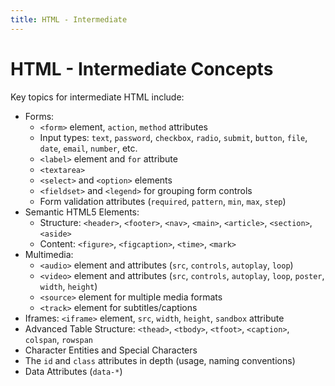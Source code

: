 ```yaml
---
title: HTML - Intermediate
---
```


# HTML - Intermediate Concepts

Key topics for intermediate HTML include:

- Forms:
    - `<form>` element, `action`, `method` attributes
    - Input types: `text`, `password`, `checkbox`, `radio`, `submit`, `button`, `file`, `date`, `email`, `number`, etc.
    - `<label>` element and `for` attribute
    - `<textarea>`
    - `<select>` and `<option>` elements
    - `<fieldset>` and `<legend>` for grouping form controls
    - Form validation attributes (`required`, `pattern`, `min`, `max`, `step`)
- Semantic HTML5 Elements:
    - Structure: `<header>`, `<footer>`, `<nav>`, `<main>`, `<article>`, `<section>`, `<aside>`
    - Content: `<figure>`, `<figcaption>`, `<time>`, `<mark>`
- Multimedia:
    - `<audio>` element and attributes (`src`, `controls`, `autoplay`, `loop`)
    - `<video>` element and attributes (`src`, `controls`, `autoplay`, `loop`, `poster`, `width`, `height`)
    - `<source>` element for multiple media formats
    - `<track>` element for subtitles/captions
- Iframes: `<iframe>` element, `src`, `width`, `height`, `sandbox` attribute
- Advanced Table Structure: `<thead>`, `<tbody>`, `<tfoot>`, `<caption>`, `colspan`, `rowspan`
- Character Entities and Special Characters
- The `id` and `class` attributes in depth (usage, naming conventions)
- Data Attributes (`data-*`)
